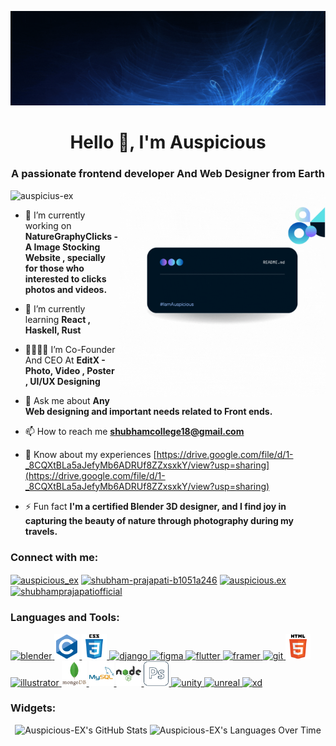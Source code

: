 [![MasterHead](https://github.com/Auspicious-EX/Auspicious-EX/blob/main/A-ex.gif?raw=true)](https://)
<h1 align="center">Hello 👋, I'm Auspicious</h1>
<h3 align="center">A passionate frontend developer And Web Designer from Earth</h3>
<img align="right" alt="Coding" width="330"  src="https://github.com/Auspicious-EX/Auspicious-EX/blob/main/Green%20Teal%20Geometric%20Modern%20Computer%20Programmer%20Code%20Editor%20Quotes%20Instagram%20Post.gif?raw=true">

<p align="left"> <img src="https://komarev.com/ghpvc/?username=auspicius-ex&label=Profile%20views&color=0e75b6&style=flat" alt="auspicius-ex" /> </p>

- 🔭 I’m currently working on **NatureGraphyClicks - A Image Stocking Website , specially for those who interested to clicks photos and videos.**

- 🌱 I’m currently learning **React , Haskell, Rust**

- 🫱🏻‍🫲🏻 I’m Co-Founder And CEO At **EditX - Photo, Video , Poster , UI/UX Designing**

- 💬 Ask me about **Any Web designing and important needs related to Front ends.**

- 📫 How to reach me **shubhamcollege18@gmail.com**

- 📄 Know about my experiences [https://drive.google.com/file/d/1-_8CQXtBLa5aJefyMb6ADRUf8ZZxsxkY/view?usp=sharing](https://drive.google.com/file/d/1-_8CQXtBLa5aJefyMb6ADRUf8ZZxsxkY/view?usp=sharing)

- ⚡ Fun fact **I'm a certified Blender 3D designer, and I find joy in capturing the beauty of nature through photography during my travels.**

<h3 align="left">Connect with me:</h3>
<p align="left">
<a href="https://twitter.com/auspicious_ex" target="blank"><img align="center" src="https://raw.githubusercontent.com/rahuldkjain/github-profile-readme-generator/master/src/images/icons/Social/twitter.svg" alt="auspicious_ex" height="30" width="40" /></a>
<a href="https://linkedin.com/in/shubham-prajapati-b1051a246" target="blank"><img align="center" src="https://raw.githubusercontent.com/rahuldkjain/github-profile-readme-generator/master/src/images/icons/Social/linked-in-alt.svg" alt="shubham-prajapati-b1051a246" height="30" width="40" /></a>
<a href="https://fb.com/auspicious.ex" target="blank"><img align="center" src="https://raw.githubusercontent.com/rahuldkjain/github-profile-readme-generator/master/src/images/icons/Social/facebook.svg" alt="auspicious.ex" height="30" width="40" /></a>
<a href="https://instagram.com/shubhamprajapatiofficial" target="blank"><img align="center" src="https://raw.githubusercontent.com/rahuldkjain/github-profile-readme-generator/master/src/images/icons/Social/instagram.svg" alt="shubhamprajapatiofficial" height="30" width="40" /></a>
</p>

<h3 align="left">Languages and Tools:</h3>
<p align="left"> <a href="https://www.blender.org/" target="_blank" rel="noreferrer"> <img src="https://download.blender.org/branding/community/blender_community_badge_white.svg" alt="blender" width="40" height="40"/> </a> <a href="https://www.cprogramming.com/" target="_blank" rel="noreferrer"> <img src="https://raw.githubusercontent.com/devicons/devicon/master/icons/c/c-original.svg" alt="c" width="40" height="40"/> </a> <a href="https://www.w3schools.com/css/" target="_blank" rel="noreferrer"> <img src="https://raw.githubusercontent.com/devicons/devicon/master/icons/css3/css3-original-wordmark.svg" alt="css3" width="40" height="40"/> </a> <a href="https://www.djangoproject.com/" target="_blank" rel="noreferrer"> <img src="https://cdn.worldvectorlogo.com/logos/django.svg" alt="django" width="40" height="40"/> </a> <a href="https://www.figma.com/" target="_blank" rel="noreferrer"> <img src="https://www.vectorlogo.zone/logos/figma/figma-icon.svg" alt="figma" width="40" height="40"/> </a> <a href="https://flutter.dev" target="_blank" rel="noreferrer"> <img src="https://www.vectorlogo.zone/logos/flutterio/flutterio-icon.svg" alt="flutter" width="40" height="40"/> </a> <a href="https://www.framer.com/" target="_blank" rel="noreferrer"> <img src="https://www.vectorlogo.zone/logos/framer/framer-icon.svg" alt="framer" width="40" height="40"/> </a> <a href="https://git-scm.com/" target="_blank" rel="noreferrer"> <img src="https://www.vectorlogo.zone/logos/git-scm/git-scm-icon.svg" alt="git" width="40" height="40"/> </a> <a href="https://www.w3.org/html/" target="_blank" rel="noreferrer"> <img src="https://raw.githubusercontent.com/devicons/devicon/master/icons/html5/html5-original-wordmark.svg" alt="html5" width="40" height="40"/> </a> <a href="https://www.adobe.com/in/products/illustrator.html" target="_blank" rel="noreferrer"> <img src="https://www.vectorlogo.zone/logos/adobe_illustrator/adobe_illustrator-icon.svg" alt="illustrator" width="40" height="40"/> </a> <a href="https://www.mongodb.com/" target="_blank" rel="noreferrer"> <img src="https://raw.githubusercontent.com/devicons/devicon/master/icons/mongodb/mongodb-original-wordmark.svg" alt="mongodb" width="40" height="40"/> </a> <a href="https://www.mysql.com/" target="_blank" rel="noreferrer"> <img src="https://raw.githubusercontent.com/devicons/devicon/master/icons/mysql/mysql-original-wordmark.svg" alt="mysql" width="40" height="40"/> </a> <a href="https://nodejs.org" target="_blank" rel="noreferrer"> <img src="https://raw.githubusercontent.com/devicons/devicon/master/icons/nodejs/nodejs-original-wordmark.svg" alt="nodejs" width="40" height="40"/> </a> <a href="https://www.photoshop.com/en" target="_blank" rel="noreferrer"> <img src="https://raw.githubusercontent.com/devicons/devicon/master/icons/photoshop/photoshop-line.svg" alt="photoshop" width="40" height="40"/> </a> <a href="https://unity.com/" target="_blank" rel="noreferrer"> <img src="https://www.vectorlogo.zone/logos/unity3d/unity3d-icon.svg" alt="unity" width="40" height="40"/> </a> <a href="https://unrealengine.com/" target="_blank" rel="noreferrer"> <img src="https://raw.githubusercontent.com/kenangundogan/fontisto/036b7eca71aab1bef8e6a0518f7329f13ed62f6b/icons/svg/brand/unreal-engine.svg" alt="unreal" width="40" height="40"/> </a> <a href="https://www.adobe.com/products/xd.html" target="_blank" rel="noreferrer"> <img src="https://cdn.worldvectorlogo.com/logos/adobe-xd.svg" alt="xd" width="40" height="40"/> </a> </p>

<!---
Auspicious-EX/Auspicious-EX is a ✨ special ✨ repository because its `README.md` (this file) appears on your GitHub profile.
You can click the Preview link to take a look at your changes.
--->

<h3 align="left">Widgets:</h3>
<p align="center">
  <img src="https://stats.quine.sh/Auspicious-EX/github?theme=dark" alt="Auspicious-EX's GitHub Stats" width="300"/>
  <img src="https://stats.quine.sh/Auspicious-EX/languages-over-time?theme=dark" alt="Auspicious-EX's Languages Over Time" width="500"/>
</p>
